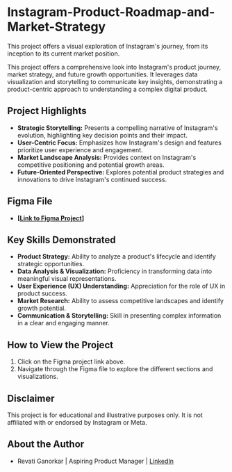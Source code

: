 # Instagram-Product-Roadmap-and-Market-Strategy
This project offers a visual exploration of Instagram's journey, from its inception to its current market position.


This project offers a comprehensive look into Instagram's product journey, market strategy, and future growth opportunities. It leverages data visualization and storytelling to communicate key insights, demonstrating a product-centric approach to understanding a complex digital product.

## Project Highlights

* **Strategic Storytelling:** Presents a compelling narrative of Instagram's evolution, highlighting key decision points and their impact.
* **User-Centric Focus:** Emphasizes how Instagram's design and features prioritize user experience and engagement.
* **Market Landscape Analysis:** Provides context on Instagram's competitive positioning and potential growth areas.
* **Future-Oriented Perspective:** Explores potential product strategies and innovations to drive Instagram's continued success.

## Figma File

* **[[Link to Figma Project](https://www.figma.com/proto/oGwTiKGW4ap0YWRvNLLryK/Instagram%3A-Product-Roadmap-and-Market-Strategy?node-id=1-314&t=bJs5cu7v1JOBuZJb-1)]** 

## Key Skills Demonstrated

* **Product Strategy:** Ability to analyze a product's lifecycle and identify strategic opportunities.
* **Data Analysis & Visualization:** Proficiency in transforming data into meaningful visual representations.
* **User Experience (UX) Understanding:** Appreciation for the role of UX in product success.
* **Market Research:** Ability to assess competitive landscapes and identify growth potential.
* **Communication & Storytelling:** Skill in presenting complex information in a clear and engaging manner.

## How to View the Project

1. Click on the Figma project link above.
2. Navigate through the Figma file to explore the different sections and visualizations.

## Disclaimer

This project is for educational and illustrative purposes only. It is not affiliated with or endorsed by Instagram or Meta.

## About the Author

* Revati Ganorkar | Aspiring Product Manager | [LinkedIn](https://www.linkedin.com/in/revati-ganorkar)


